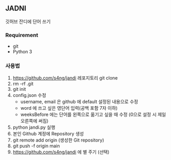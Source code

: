 ## JADNI

깃허브 잔디에 단어 쓰기

### Requirement

- git
- Python 3

### 사용법

1. https://github.com/s4ng/jandi 레포지토리 git clone
2. rm -rf .git
3. git init
4. config.json 수정
    - username, email 은 github 에 default 설정된 내용으로 수정
    - word 에 쓰고 싶은 영단어 입력(공백 포함 7자 이하)
    - weeksBefore 에는 단어를 왼쪽으로 옮기고 싶을 때 수정 (0으로 설정 시 제일 오른쪽에 써짐)
5. python jandi.py 실행
6. 본인 Github 계정에 Repository 생성
7. git remote add origin (생성한 Git repository)
8. git push -f origin main
9. https://github.com/s4ng/jandi 에 별 주기 (선택)
